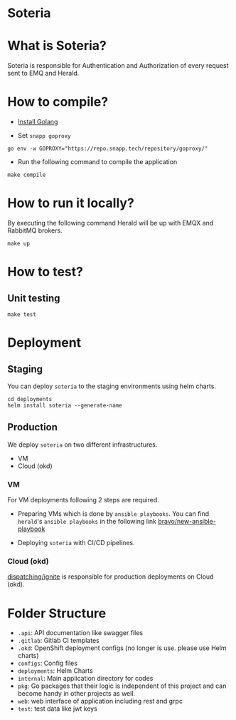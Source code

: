 # Soteria

# What is Soteria?

Soteria is responsible for Authentication and Authorization of every request sent to EMQ and Herald.

# How to compile?
-  [Install Golang](https://golang.org/doc/install)

- Set `snapp goproxy`

``
go env -w GOPROXY="https://repo.snapp.tech/repository/goproxy/"
``

- Run the following command to compile the application

``
make compile
``

# How to run it locally?

By executing the following command Herald will be up with EMQX and RabbitMQ brokers.

``
make up
``

# How to test?

## Unit testing

``
make test
``

# Deployment

## Staging

You can deploy `soteria` to the staging environments using
helm charts.

```
cd deployments
helm install soteria --generate-name
```

## Production

We deploy `soteria` on two different infrastructures. 

- VM
- Cloud (okd)

### VM

For VM deployments following 2 steps are required. 

- Preparing VMs which is done by `ansible playbooks`. You can find `herald`'s 
`ansible playbooks` in the following link
 [bravo/new-ansible-playbook](https://gitlab.snapp.ir/bravo/new-ansible-playbook)

- Deploying `soteria` with CI/CD pipelines.


### Cloud (okd)

[dispatching/ignite](https://gitlab.snapp.ir/dispatching/ignite) is responsible 
for production deployments on Cloud (okd).


# Folder Structure

- `.api`: API documentation like swagger files
- `.gitlab`: Gitlab CI templates
- `.okd`: OpenShift deployment configs (no longer is use. please use Helm charts)
- `configs`: Config files
- `deployments`: Helm Charts
- `internal`: Main application directory for codes
- `pkg`: Go packages that their logic is independent of this project and can become handy in other
projects as well.
- `web`: web interface of application including rest and grpc
- `test`: test data like jwt keys


